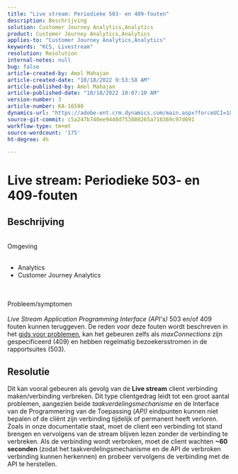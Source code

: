 ```yaml
---
title: "Live stream: Periodieke 503- en 409-fouten"
description: Beschrijving
solution: Customer Journey Analytics,Analytics
product: Customer Journey Analytics,Analytics
applies-to: "Customer Journey Analytics,Analytics"
keywords: "KCS, Livestream"
resolution: Resolution
internal-notes: null
bug: false
article-created-by: Amol Mahajan
article-created-date: "10/18/2022 9:53:58 AM"
article-published-by: Amol Mahajan
article-published-date: "10/18/2022 10:07:10 AM"
version-number: 3
article-number: KA-16598
dynamics-url: "https://adobe-ent.crm.dynamics.com/main.aspx?forceUCI=1&pagetype=entityrecord&etn=knowledgearticle&id=97a762c5-ca4e-ed11-bba2-0022480866ad"
source-git-commit: c5a247b740ee9440d753880265a716369c97d691
workflow-type: tm+mt
source-wordcount: '175'
ht-degree: 4%

---
```


# Live stream: Periodieke 503- en 409-fouten

## Beschrijving

<br>Omgeving<br><br>
- Analytics
- Customer Journey Analytics

<br><br>Probleem/symptomen<br><br>
*Live Stream Application Programming Interface (API&#39;s)* 503 en/of 409 fouten kunnen teruggeven. De reden voor deze fouten wordt beschreven in het [gids voor problemen](https://github.com/AdobeDocs/analytics-1.4-apis/blob/master/docs/live-stream-api/troubleshooting.md), kan het gebeuren zelfs als *maxConnections* zijn gespecificeerd (409) en hebben regelmatig bezoekersstromen in de rapportsuites (503).


## Resolutie


Dit kan vooral gebeuren als gevolg van de <b>Live stream</b> client verbinding maken/verbinding verbreken. Dit type clientgedrag leidt tot een groot aantal problemen, aangezien beide *taakverdelingsmechanisme* en de Interface van de Programmering van de Toepassing (*API)* eindpunten kunnen niet bepalen of de cliënt zijn verbinding tijdelijk of permanent heeft verloren. Zoals in onze documentatie staat, moet de client een verbinding tot stand brengen en vervolgens van de stream blijven lezen zonder de verbinding te verbreken. Als de verbinding wordt verbroken, moet de client wachten <b>~60 seconden</b> (zodat het taakverdelingsmechanisme en de API de verbroken verbinding kunnen herkennen) en probeer vervolgens de verbinding met de API te herstellen.

